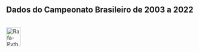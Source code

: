 ## Dados do Campeonato Brasileiro de 2003 a 2022


<div style="display: inline_block"><br>
  <img align="center" alt="Rafa-Python" height="50" width="38" src="https://seeklogo.com/images/C/CBF_Confederacao_Brasileira_de_Futebol-logo-82C966FA8B-seeklogo.com.png">

  

  


</div>
  
